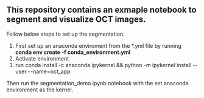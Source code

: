 ## This repository contains an exmaple notebook to segment and visualize OCT images. 

Follow below steps to set up the segmentation.

1. First set up an anaconda enviroment from the *.yml file by running **conda env create -f conda_environment.yml**
2. Activate environment
3. run conda install -c anaconda ipykernel && python -m ipykernel install --user --name=oct_app

Then run the segmentation_demo.ipynb notebook with the set anaconda environment as the kernel.



